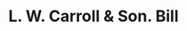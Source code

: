 ---
doi: 10.7916/D8BP1DZX
date_other: '1900'
date_other_textual: 1900-1909
form: printed ephemera
genre:
- Invoices
name:
- L. W. Carroll & Son
object_in_context_url: https://biggert.cul.columbia.edu/items/view/ave_biggert_01729
subject_hierarchical_geographic:
- Norwich, Connecticut, United States
subject_name:
- L. W. Carroll & Son
title: L. W. Carroll & Son. Bill
sort_title: L. W. Carroll & Son. Bill
call_number: ave_biggert_01729
coordinates:
- 41.55027777777777,-72.08749999999999
pid: ave_biggert_01729
identifiers: ave_biggert_01729
thumbnail: https://derivativo-2.library.columbia.edu/iiif/2/ldpd:490817/full/!256,256/0/native.jpg
permalink: /biggert/ave_biggert_01729/
layout: iiif-image-page
---